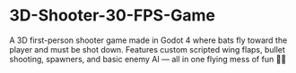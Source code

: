 # 3D-Shooter-30-FPS-Game
A 3D first-person shooter game made in Godot 4 where bats fly toward the player and must be shot down. Features custom scripted wing flaps, bullet shooting, spawners, and basic enemy AI — all in one flying mess of fun 🦇💥
